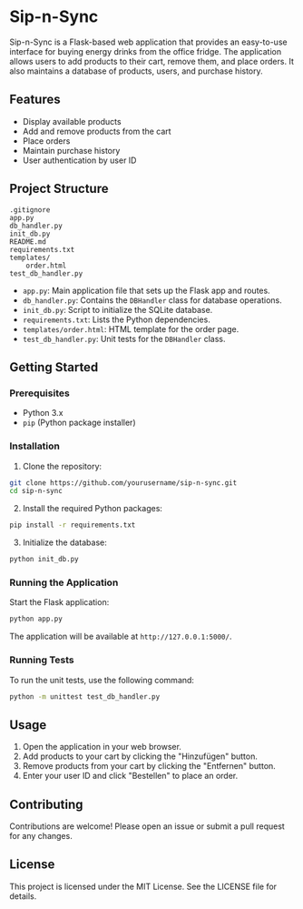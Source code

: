 # Sip-n-Sync

Sip-n-Sync is a Flask-based web application that provides an easy-to-use interface for buying energy drinks from the office fridge. The application allows users to add products to their cart, remove them, and place orders. It also maintains a database of products, users, and purchase history.

## Features

- Display available products
- Add and remove products from the cart
- Place orders
- Maintain purchase history
- User authentication by user ID

## Project Structure

```
.gitignore
app.py
db_handler.py
init_db.py
README.md
requirements.txt
templates/
    order.html
test_db_handler.py
```

- `app.py`: Main application file that sets up the Flask app and routes.
- `db_handler.py`: Contains the `DBHandler` class for database operations.
- `init_db.py`: Script to initialize the SQLite database.
- `requirements.txt`: Lists the Python dependencies.
- `templates/order.html`: HTML template for the order page.
- `test_db_handler.py`: Unit tests for the `DBHandler` class.

## Getting Started

### Prerequisites

- Python 3.x
- `pip` (Python package installer)

### Installation

1. Clone the repository:

```sh
git clone https://github.com/yourusername/sip-n-sync.git
cd sip-n-sync
```

2. Install the required Python packages:

```sh
pip install -r requirements.txt
```

3. Initialize the database:

```sh
python init_db.py
```

### Running the Application

Start the Flask application:

```sh
python app.py
```

The application will be available at `http://127.0.0.1:5000/`.

### Running Tests

To run the unit tests, use the following command:

```sh
python -m unittest test_db_handler.py
```

## Usage

1. Open the application in your web browser.
2. Add products to your cart by clicking the "Hinzufügen" button.
3. Remove products from your cart by clicking the "Entfernen" button.
4. Enter your user ID and click "Bestellen" to place an order.

## Contributing

Contributions are welcome! Please open an issue or submit a pull request for any changes.

## License

This project is licensed under the MIT License. See the LICENSE file for details.